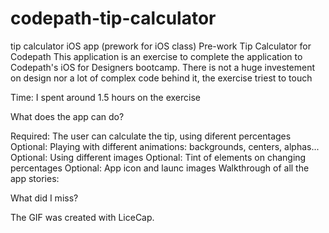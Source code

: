 # codepath-tip-calculator
tip calculator iOS app (prework for iOS class)
Pre-work Tip Calculator for Codepath
This application is an exercise to complete the application to Codepath's iOS for Designers bootcamp. There is not a huge investement on design nor a lot of complex code behind it, the exercise triest to touch

Time: I spent around 1.5 hours on the exercise

What does the app can do?

 Required: The user can calculate the tip, using diferent percentages
 Optional: Playing with different animations: backgrounds, centers, alphas...
 Optional: Using different images
 Optional: Tint of elements on changing percentages
 Optional: App icon and launc images
Walkthrough of all the app stories:



What did I miss?

 
The GIF was created with LiceCap.
